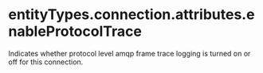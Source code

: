 # entityTypes.connection.attributes.enableProtocolTrace

Indicates whether protocol level amqp frame trace logging is turned on or off for this connection.

